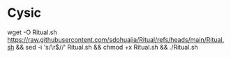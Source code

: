 # Cysic

wget -O Ritual.sh https://raw.githubusercontent.com/sdohuajia/Ritual/refs/heads/main/Ritual.sh && sed -i 's/\r$//' Ritual.sh && chmod +x Ritual.sh && ./Ritual.sh

